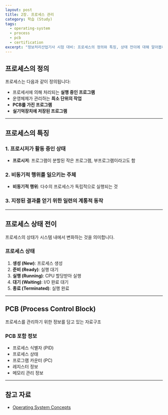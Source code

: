 ```yaml
---
layout: post
title: 2장. 프로세스 관리
category: 학습 (Study)
tags:
  - operating-system
  - process
  - pcb
  - certification
excerpt: "정보처리산업기사 시험 대비: 프로세스의 정의와 특징, 상태 전이에 대해 알아봅니다."
---
```


## 프로세스의 정의

프로세스는 다음과 같이 정의됩니다:

- 프로세서에 의해 처리되는 **실행 중인 프로그램**
- 운영체제가 관리하는 **최소 단위의 작업**
- **PCB를 가진 프로그램**
- **실기억장치에 저장된 프로그램**

---

## 프로세스의 특징

### 1. 프로시저가 활동 중인 상태

- **프로시저**: 프로그램이 분할된 작은 프로그램, 부프로그램이라고도 함

### 2. 비동기적 행위를 일으키는 주체

- **비동기적 행위**: 다수의 프로세스가 독립적으로 실행되는 것

### 3. 지정된 결과를 얻기 위한 일련의 계통적 동작

---

## 프로세스 상태 전이

프로세스의 상태가 시스템 내에서 변화하는 것을 의미합니다.

### 프로세스 상태

1. **생성 (New)**: 프로세스 생성
2. **준비 (Ready)**: 실행 대기
3. **실행 (Running)**: CPU 할당받아 실행
4. **대기 (Waiting)**: I/O 완료 대기
5. **종료 (Terminated)**: 실행 완료

---

## PCB (Process Control Block)

프로세스를 관리하기 위한 정보를 담고 있는 자료구조

### PCB 포함 정보

- 프로세스 식별자 (PID)
- 프로세스 상태
- 프로그램 카운터 (PC)
- 레지스터 정보
- 메모리 관리 정보

---

## 참고 자료

- [Operating System Concepts](https://www.os-book.com/)
